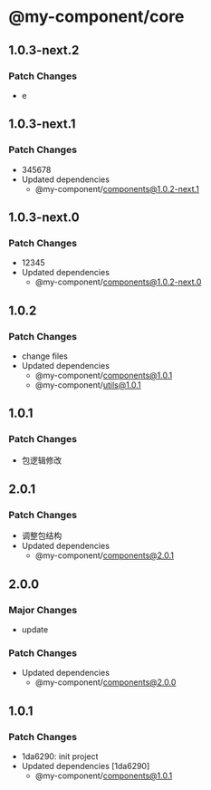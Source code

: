 # @my-component/core

## 1.0.3-next.2

### Patch Changes

- e

## 1.0.3-next.1

### Patch Changes

- 345678
- Updated dependencies
  - @my-component/components@1.0.2-next.1

## 1.0.3-next.0

### Patch Changes

- 12345
- Updated dependencies
  - @my-component/components@1.0.2-next.0

## 1.0.2

### Patch Changes

- change files
- Updated dependencies
  - @my-component/components@1.0.1
  - @my-component/utils@1.0.1

## 1.0.1

### Patch Changes

- 包逻辑修改

## 2.0.1

### Patch Changes

- 调整包结构
- Updated dependencies
  - @my-component/components@2.0.1

## 2.0.0

### Major Changes

- update

### Patch Changes

- Updated dependencies
  - @my-component/components@2.0.0

## 1.0.1

### Patch Changes

- 1da6290: init project
- Updated dependencies [1da6290]
  - @my-component/components@1.0.1
